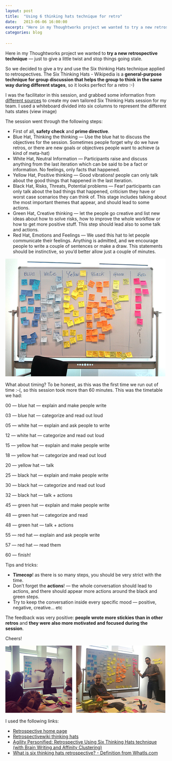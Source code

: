 ```yaml
---
layout: post
title:  "Using 6 thinking hats technique for retro"
date:   2013-06-06 16:00:00
excerpt: "Here in my Thoughtworks project we wanted to try a new retrospective technique — just to give a little twist and stop things going stale. So we decided to"
categories: blog

---
```


Here in my Thoughtworks project we wanted to **try a new retrospective technique** — just to give a little twist and stop things going stale.

So we decided to give a try and use the Six thinking Hats technique applied to retrospectives. The Six Thinking Hats - Wikipedia is a **general-purpose technique for group discussion that helps the group to think in the same way during different stages**, so it looks perfect for a retro :-)

I was the facilitator in this session, and grabbed some information from [different sources](#sources) to create my own tailored Six Thinking Hats session for my team. I used a whiteboard divided into six columns to represent the different hats states (view image)

The session went through the following steps:

* First of all, **safety check** and **prime directive**.
* Blue Hat, Thinking the thinking — Use the blue hat to discuss the objectives for the session. Sometimes people forget why do we have retros, or there are new goals or objectives people want to achieve (a kind of meta-hat)
* White Hat, Neutral Information — Participants raise and discuss anything from the last iteration which can be said to be a fact or information. No feelings, only facts that happened.
* Yellow Hat, Positive thinking — Good vibrations! people can only talk about the good things that happened in the last iteration.
* Black Hat, Risks, Threats, Potential problems — Fear! participants can only talk about the bad things that happened, criticism they have or worst case scenarios they can think of. This stage includes talking about the most important themes that appear, and should lead to some actions.
* Green Hat, Creative thinking — let the people go creative and list new ideas about how to solve risks, how to improve the whole workflow or how to get more positive stuff. This step should lead also to some talk and actions.
* Red Hat, Emotions and Feelings — We used this hat to let people communicate their feelings. Anything is admitted, and we encourage people to write a couple of sentences or make a draw. This statements should be instinctive, so you’d better allow just a couple of minutes.
 

<p><img class="full-width-image" src="/images/six_thinking_hats_whiteboard.jpg" /></p>


What about timing? To be honest, as this was the first time we run out of time :-(, so this session took more than 60 minutes. This was the timetable we had:

00 — blue hat — explain and make people write

03 — blue hat — categorize and read out loud

05 — white hat — explain and ask people to write

12 — white hat — categorize and read out loud

15 — yellow hat — explain and make people write

18 — yellow hat — categorize and read out loud

20 — yellow hat — talk

25 — black hat — explain and make people write

30 — black hat — categorize and read out loud

32 — black hat — talk + actions

45 — green hat — explain and make people write

48 — green hat — categorize and read

48 — green hat — talk + actions

55 — red hat — explain and ask people write

57 — red hat — read them

60 — finish!

Tips and tricks:

* **Timecop**! as there is so many steps, you should be very strict with the time.
* Don’t forget the **actions**! — the whole conversation should lead to actions, and there should appear more actions around the black and green steps.
* Try to keep the conversation inside every specific mood — positive, negative, creative… etc

The feedback was very positive: **people wrote more stickies than in other retros** and **they were also more motivated and focused during the session**.

Cheers!


<p><img class="full-width-image" src="/images/six_thinking_hats_result.jpg" /></p>
 
<a id="sources"> </a>

I used the following links:

* [Retrospective home page](http://retrospectivewiki.org/index.php?title=Main_Page)
* [Retrospectivewiki thinking hats](http://retrospectivewiki.org/index.php?title=6_Thinking_Hats_Retrospective)
* [Agility Personified: Retrospective Using Six Thinking Hats technique (with Brain Writing and Affinity Clustering)](http://agilecruiser.blogspot.co.uk/2009/11/retrospective-using-six-thinking-hats.html)
* [What is six thinking hats retrospective? - Definition from WhatIs.com](http://whatis.techtarget.com/definition/six-thinking-hats-retrospective)